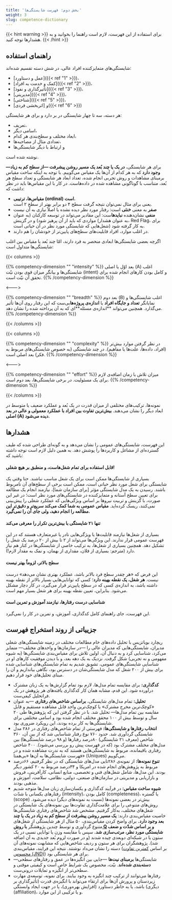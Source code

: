 ```yaml
---
title: 'بخش دوم: فهرست شایستگی‌ها'
weight: 3
slug: competence-dictionary
---
```


{{< hint warning >}}
برای استفاده از این فهرست، لازم است راهنما را بخوانید و به هشدارها توجه کنید.
{{< /hint >}}

## راهنمای استفاده

شایستگی‌های متمایزکننده افراد عالی، در شش دسته تقسیم شده‌اند:

- [عمل و دستاورد]({{< ref "1" >}})،
- [کمک و خدمت به افراد]({{< ref "2" >}})،
- [تأثیرگذاری و نفوذ]({{< ref "3" >}})،
- [مدیریتی]({{< ref "4" >}})،
- [شناختی]({{< ref "5" >}})،
- و [اثربخشی فردی]({{< ref "6" >}})

هر دسته، سه تا چهار شایستگی در بر دارد و برای هر شایستگی:

* تعریف،
* اسامی دیگر،
* ابعاد مختلف و سطح‌بندی هر کدام،
* تعدادی مثال از مصاحبه‌ها،
* و ارتباط با دیگر شایستگی‌ها

نوشته شده است.

برای هر شایستگی، **در یک یا چند بُعد یک مسیر روشن پیشرفت —از سطح کم به زیاد— وجود دارد** که به  هر کدام از آن‌ها یک مقیاس می‌گوییم.
با توجه به اینکه ساخت مقیاس برمبنای مشاهدات و روش تجربی انجام شده، تعداد ابعاد هر شایستگی و تعداد سطح هر بُعد، متناسب با گوناگونی مشاهده شده در داده‌هاست.
در کار با این مقیاس‌ها باید در نظر داشت که:
* **مقیاس‌ها، ترتیبی (ordinal) است.**\
یعنی برای مثال نمی‌توان نتیجه گرفت سطح ۴ دو برابر بهتر از سطح ۲ است.
* **صفر** به معنی **خنثی** است: رفتار مورد نظر دیده نشده یا اصلاً نیازی به آن نیست
* **منفی** نشان‌دهنده **نبایدها**ست: این مقادیر می‌تواند در توسعه کارکنان (به عنوان مواردی که باید از آن پرهیز شود) و در گزینش (به عنوان هشدار، Red Flag، برای شغل‌هایی که شایستگی مورد نظر در آن حیاتی است) به کار گرفته شود.
* در اغلب موارد، افراد قابلیت‌های سطح‌های پایین‌تر از خودشان را هم دارند.

اگرچه بعضی شایستگی‌ها ابعادی منحصر به فرد دارند، امّا چند بُعد یا مقیاس بین اغلب شایستگی‌ها متداول است:

{{< columns >}}

{{% competency-dimension "" "intensity" %}}
بعد اوّل یا اصلی (A) اغلب شایستگی‌ها و بیانگر میزان قوی بودن نیّت (intent) و کامل بودن کارهای انجام شده برای تحقق آن نیّت است.
{{% /competency-dimension %}}

<--->

{{% competency-dimension "" "breadth" %}}
بعد دوم (B) اغلب شایستگی‌ها و نمایانگر **تعداد و جایگاه افراد** یا **اندازه‌ی پروژه‌ها**یی‌ست که این رفتار روی آن‌ها تأثیر می‌گذارد. همچنین می‌تواند **اندازه‌ی مسئله‌**ای که به آن پرداخته شده را نشان دهد.
{{% /competency-dimension %}}

{{< /columns >}}

{{< columns >}}

{{% competency-dimension "" "complexity" %}}
در نظر گرفتن موارد بیش‌تر (افراد، داده‌ها، علت‌ها یا مفاهیم). در چند شایستگی (به خصوص شایستگی‌های مربوط به فکر) بعد اصلی است.
{{% /competency-dimension %}}

<--->

{{% competency-dimension "" "effort" %}}
میزان تلاش یا زمان اضافه‌ی لازم برای یک مسئولیت. در برخی شایستگی‌ها، بعد دوم است.
{{% /competency-dimension %}}

{{< /columns >}}

نمونه‌ها، ترکیب‌های مختلفی از میزان قدرت در یک بُعد و عملکرد ضعیف یا متوسط در ابعاد دیگر را نشان می‌دهند. **بیش‌ترین تفاوت بین افراد با عملکرد معمولی و عالی در بعد اصلی (A) دیده می‌شود.**

<!-- ### دستگاه مختصات -->

## هشدارها

این فهرست، شایستگی‌های عمومی را نشان می‌دهد و به گونه‌ای طراحی شده که طیف گسترده‌ای از مشاغل و کاربردها را پوشش دهد. به همین دلیل لازم است توجه داشته باشید که:

<h4>قابل استفاده برای تمام شغل‌هاست، و منطبق بر هیچ شغلی!</h4>

بسیاری از شایستگی‌ها ممکن است برای یک شغل مناسب نباشند. حتا وقتی یک شایستگی برای شغل مورد نظر حیاتی است، ممکن است برخی از سطح‌های آن نامربوط باشند. رسیدن به یک مدل شایستگی مؤثر [برای سازمان شما]، نیازمند انجام یک مطالعه برای تعیین سطح آستانه و متمایزکننده در شایستگی‌های مورد نظر است؛ در غیر این صورت، با گزینش و تربیت نیروها بر اساس ویژگی‌هایی که عملکرد شغلی را پیش‌بینی نمی‌کنند، ریسک کرده‌اید. **مقیاس عمومی به شما کمک می‌کند سریع‌تر و دقیق‌تر این مطالعه را انجام دهید، ولی جای آن را نمی‌گیرد.**

<h4>تنها ۲۱ شایستگی با بیش‌ترین تکرار را معرفی می‌کند</h4>

بسیاری از شغل‌ها نیازمند قابلیت‌ها یا ویژگی‌هایی نادر یا غیرمتعارف هستند که در این فهرست عمومی قرار ندارند. این ویژگی‌ها می‌تواند از ۲ تا بیش از ۲۰ درصد یک شغل را تشکیل دهد. همچنین بسیاری از شغل‌ها، به ترکیب خاصی از شایستگی‌ها در کنار هم نیاز دارد (مترجم: بسیاری از فلان، مقداری از بهمان، و نمک به مقدار لازم!).

<h4>سطح بالاتر، لزوماً‌ بهتر نیست</h4>

این فرض که «هر چقدر سطح فرد بالاتر باشد، عملکرد بهتری نشان می‌دهد» درست نیست. **هر شغل، یک نقطه بهینه دارد**؛ کسی که توانایی‌هایی بسیار بالاتر از نقطه بهینه داشته باشد، به اندازه‌ی کسی که در سطح پایین‌تر قرار می‌گیرد، در کار دچار مشکل می‌شود. بنابراین، تعیین نقطه بهینه برای هر شغل بسیار مهم است.

<h4>شناسایی درست رفتارها، نیازمند آموزش و تمرین است</h4>

این فهرست، جای راهنمای کامل کدگذاری، آموزش،‌ و تمرین در کار را نمی‌گیرد.

## جزییاتی از روند استخراج فهرست

ریچارد بویاتزیس با تحلیل داده‌های خام مطالعات مختلف در زمینه شایستگی‌های شغلی مدیران، شایستگی‌هایی که مدیران عالی را —در سازمان‌ها و واحدهای مختلف— متمایز می‌کرد، شناسایی کرد و به دنبال آن، اولین تلاش برای مقیاس‌بندی شایستگی‌ها (به شیوه مفهومی و نه تجربی) شکل گرفت. نزدیک به یک دهه بعد، و با دیدن موفقیت کارهای او در شناسایی شایستگی‌های عمومی، تشویق شدیم به تمام شایستگی‌های شناسایی شده برای بیش از ۲۰۰ شغل که مدل شایستگی‌شان در دسترس بود، نگاهی بیاندازیم و آن را مبنای تحلیل‌های خود قرار دهیم.

* **کدگذاری:** برای مقایسه تمام مدل‌ها، لازم بود تمام گزارش‌ها به یک زبان مشترک درآورده شود. این قدم،‌ مشابه همان کار کدگذاری یافته‌های هر پژوهش در یک فراتحلیل کیفی‌ست.
* **تحلیل:** تمام مدل‌های شایستگی، **براساس شاخص‌های رفتاری** —به عنوان «کوچک‌ترین مخرج مشترک» یا کوچک‌ترین واحد قابل مشاهده مستقیم و قابل مقایسه بین تمام مدل‌ها— تحلیل شد. با در نظر گرفتن این که پژوهش‌ها طی ۲۰ سال و توسط بیش از ۱۰۰ محقق مختلف انجام شده بود و اسامی مختلفی برای شایستگی‌ها به کار برده بودند، این رویکرد ضروری بود.
* **انتخاب رفتارها و شایستگی‌ها:** فهرستی از تمام شاخص‌های رفتاری در ۲۸۶ مدل شایستگی گردآوری شد. حدود ۷۶۰ نوع رفتار شناسایی شد که از بین آن، ۳۶۰ شاخص (معرف ۲۱ شایستگی) ۸۰درصد رفتارها (و ۹۸ درصد شایستگی‌ها) بین مدل‌های مختلف مشترک بود (که در فهرست پیش رو بررسی می‌شود). ۴۰۰ شاخص رفتاری باقیمانده، مربوط به شایستگی‌هایی هستند که به ندرت مشاهده شده و در فهرست شایستگی‌ها به آن‌ها «بی‌همتا» (Uniques) می‌گوییم.
* **تنوع نمونه‌ها:** از نمونه‌ی ۲۸۶تایی مدل‌های شایستگی که در نظر گرفتیم، ۶۶درصد مربوط به پژوهش‌های انجام شده در امریکا و ۳۴درصد مربوط به ۲۰ کشور دیگر بودند. این مدل‌ها، شامل شغل‌های فنی و تخصصی، منابع انسانی، کارآفرینی، فروش و بازاریابی و مدیریتی در سازمان‌های صنعتی، دولتی، نظامی، سلامت، آموزش و مذهبی بودند.
* **شیوه ساخت مقیاس:** در فرآیند کدگذاری و یکسان‌سازی زبان مدل‌ها متوجه شدیم رفتارهای یکسانی با شدّت (intensity)، کامل بودن (completeness)، یا گستره (scope) بیش‌تر در بعضی نمونه‌ها (نسبت به نمونه‌های دیگر)‌ دیده می‌شود. روش‌های متنوعی را برای علامت‌گذاری تفاوت‌ها بین نمونه‌های یک شایستگی در شغل‌های مختلف، به‌کار گرفتیم. مشخص شد شاخص‌های رفتاری شایستگی‌ها خاصیت مقیاس‌بندی دارند: **یک مسیر روشن پیشرفت از سطح کم به زیاد در یک یا چند بعد وجود دارد.** برای واضح کردن مقیاس‌بندی، ۵۰ مثال از هر شایستگی از شغل‌های متنوع گردآوری و توسط چندین پژوهشگر **با [روش Q](https://en.wikipedia.org/wiki/Q_methodology) و بر اساس شدّت و ضعف شایستگی مورد نظر، مرتب‌سازی شد.** سپس با مقایسه وزن یا توانایی نسبی در یک ستون یا در شبکه‌ای دوبعدی چیده شدند (و در صورت لزوم بُعد جدیدی به آن اضافه شد). پژوهشگران برای هر ستون و ردیف شاخص‌هایی که مشابهت نمونه‌های آن دسته را نشان می‌داد نوشتند. نتیجه این فرایند، مقیاس‌بندی (بر اساس [کمترین تفاوت محسوس (JND)](https://en.wikipedia.org/wiki/Just-noticeable_difference)) برای هر شایستگی بود.
* شایستگی‌ها **برمبنای نیت‌ها** —جایی بین انگیزه‌ها در عمق و رفتارهای سطحی— **دسته‌بندی شده‌اند**. نیّت، مخصوص یک شرایط خاص است و کیفیتی موقتی و سطحی‌تر از انگیزه و تمایلات درونی‌ست.
* رفتارها می‌توانند از ترکیب چند انگیزه به وجود بیایند. برای نمونه، توسعه‌ی مهارت زیردستان و پرورش آن‌ها برای ارتقاء می‌تواند با انگیزه‌ی قدرت (تأثیرگذاری بر دیگری) باشد، یا به خاطر دستاورد (افزایش بهره‌وری)، یا در جهت ایجاد وابستگی (affiliation)، و یا ترکیبی از این موارد.

